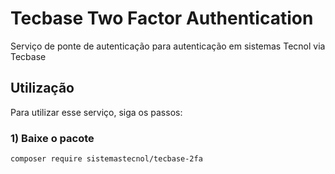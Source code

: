 # Tecbase Two Factor Authentication

Serviço de ponte de autenticação para autenticação em sistemas Tecnol via Tecbase

## Utilização

Para utilizar esse serviço, siga os passos:

### 1) Baixe o pacote
```sh
composer require sistemastecnol/tecbase-2fa 
```
